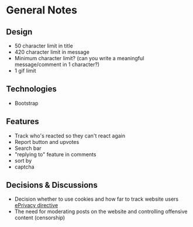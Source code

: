 # General Notes

## Design

* 50 character limit in title
* 420 character limit in message
* Minimum character limit? (can you write a meaningful message/comment in 1 character?)
* 1 gif limit

## Technologies

* Bootstrap

## Features

* Track who's reacted so they can't react again
* Report button and upvotes
* Search bar
* "replying to" feature in comments
* sort by
* captcha

## Decisions & Discussions

* Decision whether to use cookies and how far to track website users [ePrivacy directive](https://gdpr.eu/cookies/)
* The need for moderating posts on the website and controlling offensive content (censorship)

